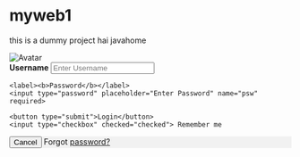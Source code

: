 # myweb1
this is a dummy project
hai javahome
<form action="/action_page.php">
  <div class="imgcontainer">
    <img src="img_avatar2.png" alt="Avatar" class="avatar">
  </div>

  <div class="container">
    <label><b>Username</b></label>
    <input type="text" placeholder="Enter Username" name="uname" required>

    <label><b>Password</b></label>
    <input type="password" placeholder="Enter Password" name="psw" required>

    <button type="submit">Login</button>
    <input type="checkbox" checked="checked"> Remember me
  </div>

  <div class="container" style="background-color:#f1f1f1">
    <button type="button" class="cancelbtn">Cancel</button>
    <span class="psw">Forgot <a href="#">password?</a></span>
  </div>
</form>
